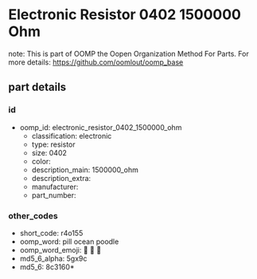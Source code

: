 # Electronic Resistor 0402 1500000 Ohm  

note: This is part of OOMP the Oopen Organization Method For Parts. For more details: https://github.com/oomlout/oomp_base

##  part details





### id
* oomp_id: electronic_resistor_0402_1500000_ohm
  * classification: electronic
  * type: resistor
  * size: 0402
  * color: 
  * description_main: 1500000_ohm
  * description_extra: 
  * manufacturer: 
  * part_number: 

### other_codes
* short_code: r4o155
* oomp_word: pill ocean poodle
* oomp_word_emoji: :pill: :ocean: :poodle:
* md5_6_alpha: 5gx9c
* md5_6: 8c3160* 